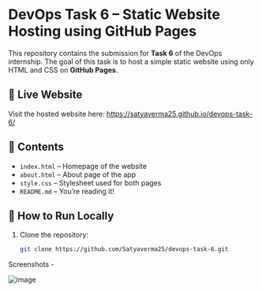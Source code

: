 # DevOps Task 6 – Static Website Hosting using GitHub Pages

This repository contains the submission for **Task 6** of the DevOps internship. The goal of this task is to host a simple static website using only HTML and CSS on **GitHub Pages**.

## 🔗 Live Website

Visit the hosted website here: https://satyaverma25.github.io/devops-task-6/

## 📁 Contents

- `index.html` – Homepage of the website  
- `about.html` – About page of the app  
- `style.css` – Stylesheet used for both pages  
- `README.md` – You’re reading it!

## 🚀 How to Run Locally

1. Clone the repository:
   ```bash
   git clone https://github.com/Satyaverma25/devops-task-6.git
Screenshots -

![image](https://github.com/user-attachments/assets/dfff3369-c49f-4169-8d38-39c28854bd9d)
